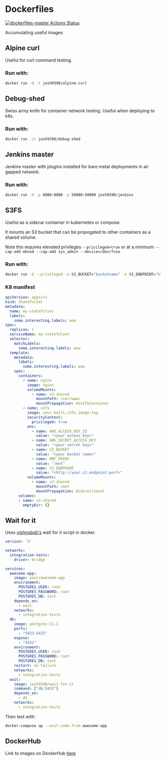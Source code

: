 # Dockerfiles 
[![dockerfiles-master Actions Status](https://github.com/josh9398/dockerfiles/workflows/dockerfiles-master/badge.svg)](https://github.com/josh9398/dockerfiles/actions)

Accumulating useful images

## Alpine curl

Useful for curl command testing.

### Run with:

```bash
docker run -d -t josh9398/alpine-curl
```

## Debug-shed

Swiss army knife for container network testing. Useful when deploying to k8s.

### Run with:

```bash
docker run -it josh9398/debug-shed
```

## Jenkins master

Jenkins master with plugins installed for bare metal deployments in air gapped network.

### Run with:

```bash
docker run -d -p 8080:8080 -p 50000:50000 josh9398/jenkins
```

## S3FS

Useful as a sidecar container in kubernetes or compose. 

It mounts an S3 bucket that can be propogated to other containers as a shared volume.

Note this requires elevated privileges `--privileged=true` or at a minimum `--cap-add mknod --cap-add sys_admin --device=/dev/fuse`

### Run with:

```bash
docker run -d --privileged -e S3_BUCKET="bucketname" -e S3_ENDPOINT="https://s3.amazonaws.com" -e AWS_ACCESS_KEY_ID="xxxx" -e AWS_SECRET_ACCESS_KEY="xxxx" josh9398/s3fs
```

### K8 manifest

```yaml
apiVersion: apps/v1
kind: StatefulSet
metadata:
  name: my-statefulset
  labels:
    some.interesting.labels: wow
spec:
  replicas: 1
  serviceName: my-statefulset
  selector:
    matchLabels:
      some.interesting.labels: wow
  template:
    metadata:
      labels:
        some.interesting.labels: wow
    spec:
      containers:
        - name: nginx
          image: nginx
          volumeMounts:
            - name: s3-shared
              mountPath: /var/www/
              mountPropagation: HostToContainer         
        - name: s3fs
          image: your.built.s3fs.image:tag
          securityContext:
            privileged: true    
          env:
            - name: AWS_ACCESS_KEY_ID
              value: "<your access key>"
            - name: AWS_SECRET_ACCESS_KEY
              value: "<your secret key>"
            - name: S3_BUCKET
              value: "<your bucket name>"
            - name: MNT_POINT
              value: "/mnt"
            - name: S3_ENDPOINT
              value: "<http://your.s3.endpoint:port>"
          volumeMounts:
            - name: s3-shared
              mountPath: /mnt
              mountPropagation: Bidirectional
      volumes:
      - name: s3-shared
        emptyDir: {}
```

## Wait for it

Uses [vishnubob's](https://github.com/vishnubob/wait-for-it) wait for it script in docker. 

```yaml
version: '3'

networks:
  integration-tests:
    driver: bridge

services:
  awesome-app:
    image: your/awesome-app
    environment:
      POSTGRES_USER: root
      POSTGRES_PASSWORD: root
      POSTGRES_DB: test
    depends_on:
      - wait
    networks:
      - integration-tests
  db:
    image: postgres:11.1
    ports:
      - "5432:5432"
    expose:
      - "5432"
    environment:
      POSTGRES_USER: root
      POSTGRES_PASSWORD: root
      POSTGRES_DB: test
    restart: on-failure
    networks:
      - integration-tests
  wait:
    image: josh9398/wait-for-it
    command: ["db:5432"]
    depends_on:
      - db
    networks:
      - integration-tests
```
Then test with:
```bash
docker-compose up --exit-code-from awesome-app
```

## DockerHub

Link to images on DockerHub [here](https://hub.docker.com/u/josh9398)
